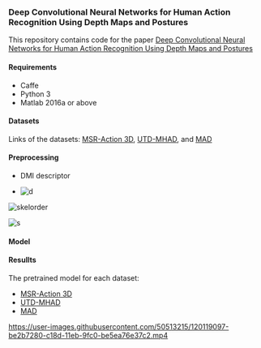 ### Deep Convolutional Neural Networks for Human Action Recognition Using Depth Maps and Postures 
This repository contains code for the paper [Deep Convolutional Neural Networks for Human Action Recognition Using Depth Maps and Postures
](https://ieeexplore.ieee.org/abstract/document/8409991)

#### Requirements
- Caffe
- Python 3
- Matlab 2016a or above
#### Datasets
Links of the datasets: [MSR-Action 3D](https://www.microsoft.com/en-us/download/details.aspx?id=52315), [UTD-MHAD](https://personal.utdallas.edu/~kehtar/UTD-MHAD.html), and [MAD](http://humansensing.cs.cmu.edu/mad/download.html)

#### Preprocessing

- DMI descriptor

- ![d](https://user-images.githubusercontent.com/50513215/120083391-48a5a080-c0c0-11eb-8322-e5ecd46c38a8.PNG)

![skelorder](https://user-images.githubusercontent.com/50513215/120077875-84327180-c0a4-11eb-96d6-cdff35e93c15.PNG)

![s](https://user-images.githubusercontent.com/50513215/120083401-683cc900-c0c0-11eb-97d2-18bb6d072a2c.PNG)

#### Model

#### Resullts
The pretrained model for each dataset:

- [MSR-Action 3D](https://drive.google.com/file/d/1pS1OvaIKzJdjvwwixY7SrhvWxRJUUpe_/view?usp=sharing)
- [UTD-MHAD](https://drive.google.com/file/d/1VBtGFLbaG9vsCKPurWsvtRdgJ8PA2kjK/view?usp=sharing)
- [MAD](https://drive.google.com/file/d/1zQVFCoDbr4JvEgrR5K5591iS5y5HJbyA/view?usp=sharing)

https://user-images.githubusercontent.com/50513215/120119097-be2b7280-c18d-11eb-9fc0-be5ea76e37c2.mp4
